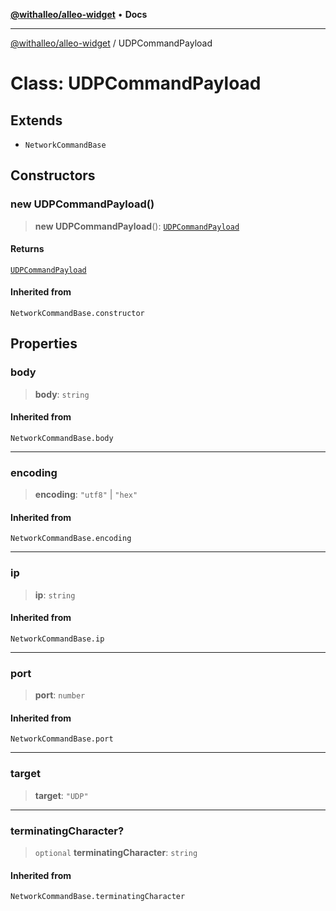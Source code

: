 [**@withalleo/alleo-widget**](../README.md) • **Docs**

***

[@withalleo/alleo-widget](../globals.md) / UDPCommandPayload

# Class: UDPCommandPayload

## Extends

- `NetworkCommandBase`

## Constructors

### new UDPCommandPayload()

> **new UDPCommandPayload**(): [`UDPCommandPayload`](UDPCommandPayload.md)

#### Returns

[`UDPCommandPayload`](UDPCommandPayload.md)

#### Inherited from

`NetworkCommandBase.constructor`

## Properties

### body

> **body**: `string`

#### Inherited from

`NetworkCommandBase.body`

***

### encoding

> **encoding**: `"utf8"` \| `"hex"`

#### Inherited from

`NetworkCommandBase.encoding`

***

### ip

> **ip**: `string`

#### Inherited from

`NetworkCommandBase.ip`

***

### port

> **port**: `number`

#### Inherited from

`NetworkCommandBase.port`

***

### target

> **target**: `"UDP"`

***

### terminatingCharacter?

> `optional` **terminatingCharacter**: `string`

#### Inherited from

`NetworkCommandBase.terminatingCharacter`
